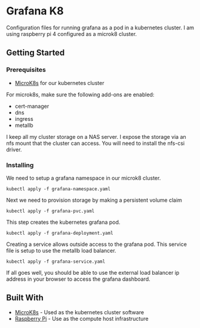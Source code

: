 # Grafana K8

Configuration files for running grafana as a pod in a kubernetes cluster.  I am using raspberry pi 4 configured
as a microk8 cluster.

## Getting Started
### Prerequisites

- [MicroK8s](https://microk8s.io/) for our kubernetes cluster

For microk8s, make sure the following add-ons are enabled:
- cert-manager
- dns
- ingress
- metallb

I keep all my cluster storage on a NAS server.  I expose the storage via an nfs mount that the cluster
can access.  You will need to install the nfs-csi driver.

### Installing

We need to setup a grafana namespace in our microk8 cluster.

    kubectl apply -f grafana-namespace.yaml

Next we need to provision storage by making a persistent volume claim

    kubectl apply -f grafana-pvc.yaml

This step creates the kubernetes grafana pod.

    kubectl apply -f grafana-deployment.yaml

Creating a service allows outside access to the grafana pod. This 
service file is setup to use the metallb load balancer. 

    kubectl apply -f grafana-service.yaml

If all goes well, you should be able to use the external load
balancer ip address in your browser to access the grafana dashboard.

## Built With

  - [MicroK8s](https://microk8s.io/) - Used as the kubernetes cluster software
  - [Raspberry Pi](https://www.raspberrypi.com/) - Use as the compute host infrastructure

